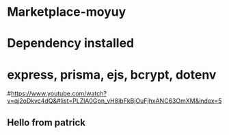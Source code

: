 # Marketplace-moyuy

# Dependency installed

# express, prisma, ejs, bcrypt, dotenv

#https://www.youtube.com/watch?v=qj2oDkvc4dQ&#list=PLZlA0Gpn_vH8jbFkBjOuFjhxANC63OmXM&index=5

## Hello from patrick
